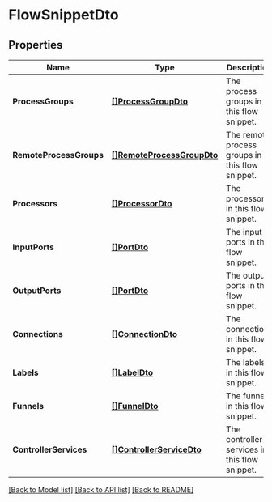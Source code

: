 # FlowSnippetDto

## Properties
Name | Type | Description | Notes
------------ | ------------- | ------------- | -------------
**ProcessGroups** | [**[]ProcessGroupDto**](ProcessGroupDTO.md) | The process groups in this flow snippet. | [optional] [default to null]
**RemoteProcessGroups** | [**[]RemoteProcessGroupDto**](RemoteProcessGroupDTO.md) | The remote process groups in this flow snippet. | [optional] [default to null]
**Processors** | [**[]ProcessorDto**](ProcessorDTO.md) | The processors in this flow snippet. | [optional] [default to null]
**InputPorts** | [**[]PortDto**](PortDTO.md) | The input ports in this flow snippet. | [optional] [default to null]
**OutputPorts** | [**[]PortDto**](PortDTO.md) | The output ports in this flow snippet. | [optional] [default to null]
**Connections** | [**[]ConnectionDto**](ConnectionDTO.md) | The connections in this flow snippet. | [optional] [default to null]
**Labels** | [**[]LabelDto**](LabelDTO.md) | The labels in this flow snippet. | [optional] [default to null]
**Funnels** | [**[]FunnelDto**](FunnelDTO.md) | The funnels in this flow snippet. | [optional] [default to null]
**ControllerServices** | [**[]ControllerServiceDto**](ControllerServiceDTO.md) | The controller services in this flow snippet. | [optional] [default to null]

[[Back to Model list]](../pkg/nifi/README.md#documentation-for-models) [[Back to API list]](../pkg/nifi/README.md#documentation-for-api-endpoints) [[Back to README]](../pkg/nifi/README.md)


